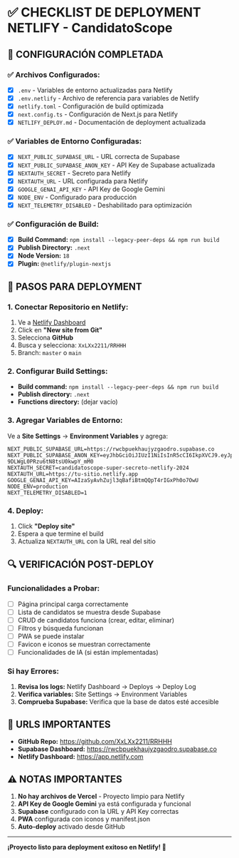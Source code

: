 # ✅ CHECKLIST DE DEPLOYMENT NETLIFY - CandidatoScope

## 🔧 **CONFIGURACIÓN COMPLETADA**

### ✅ **Archivos Configurados:**
- [x] `.env` - Variables de entorno actualizadas para Netlify
- [x] `.env.netlify` - Archivo de referencia para variables de Netlify
- [x] `netlify.toml` - Configuración de build optimizada
- [x] `next.config.ts` - Configuración de Next.js para Netlify
- [x] `NETLIFY_DEPLOY.md` - Documentación de deployment actualizada

### ✅ **Variables de Entorno Configuradas:**
- [x] `NEXT_PUBLIC_SUPABASE_URL` - URL correcta de Supabase
- [x] `NEXT_PUBLIC_SUPABASE_ANON_KEY` - API Key de Supabase actualizada
- [x] `NEXTAUTH_SECRET` - Secreto para Netlify
- [x] `NEXTAUTH_URL` - URL configurada para Netlify
- [x] `GOOGLE_GENAI_API_KEY` - API Key de Google Gemini
- [x] `NODE_ENV` - Configurado para producción
- [x] `NEXT_TELEMETRY_DISABLED` - Deshabilitado para optimización

### ✅ **Configuración de Build:**
- [x] **Build Command:** `npm install --legacy-peer-deps && npm run build`
- [x] **Publish Directory:** `.next`
- [x] **Node Version:** `18`
- [x] **Plugin:** `@netlify/plugin-nextjs`

## 🚀 **PASOS PARA DEPLOYMENT**

### **1. Conectar Repositorio en Netlify:**
1. Ve a [Netlify Dashboard](https://app.netlify.com)
2. Click en **"New site from Git"**
3. Selecciona **GitHub**
4. Busca y selecciona: `XxLXx2211/RRHHH`
5. Branch: `master` o `main`

### **2. Configurar Build Settings:**
- **Build command:** `npm install --legacy-peer-deps && npm run build`
- **Publish directory:** `.next`
- **Functions directory:** (dejar vacío)

### **3. Agregar Variables de Entorno:**
Ve a **Site Settings** → **Environment Variables** y agrega:

```
NEXT_PUBLIC_SUPABASE_URL=https://rwcbpuekhaujyzgaodro.supabase.co
NEXT_PUBLIC_SUPABASE_ANON_KEY=eyJhbGciOiJIUzI1NiIsInR5cCI6IkpXVCJ9.eyJpc3MiOiJzdXBhYmFzZSIsInJlZiI6InJ3Y2JwdWVraGF1anl6Z2FvZHJvIiwicm9sZSI6ImFub24iLCJpYXQiOjE3NDg5MTgwNzUsImV4cCI6MjA2NDQ5NDA3NX0.uJ5H0RyZ2NUDziv-9DLWgL0PRzu6tN8tsU0kwpY_mM0
NEXTAUTH_SECRET=candidatoscope-super-secreto-netlify-2024
NEXTAUTH_URL=https://tu-sitio.netlify.app
GOOGLE_GENAI_API_KEY=AIzaSyAvhZujl3qBafiBtmQQpT4rIGxPh0o7OwU
NODE_ENV=production
NEXT_TELEMETRY_DISABLED=1
```

### **4. Deploy:**
1. Click **"Deploy site"**
2. Espera a que termine el build
3. Actualiza `NEXTAUTH_URL` con la URL real del sitio

## 🔍 **VERIFICACIÓN POST-DEPLOY**

### **Funcionalidades a Probar:**
- [ ] Página principal carga correctamente
- [ ] Lista de candidatos se muestra desde Supabase
- [ ] CRUD de candidatos funciona (crear, editar, eliminar)
- [ ] Filtros y búsqueda funcionan
- [ ] PWA se puede instalar
- [ ] Favicon e iconos se muestran correctamente
- [ ] Funcionalidades de IA (si están implementadas)

### **Si hay Errores:**
1. **Revisa los logs:** Netlify Dashboard → Deploys → Deploy Log
2. **Verifica variables:** Site Settings → Environment Variables
3. **Comprueba Supabase:** Verifica que la base de datos esté accesible

## 🎯 **URLS IMPORTANTES**

- **GitHub Repo:** https://github.com/XxLXx2211/RRHHH
- **Supabase Dashboard:** https://rwcbpuekhaujyzgaodro.supabase.co
- **Netlify Dashboard:** https://app.netlify.com

## ⚠️ **NOTAS IMPORTANTES**

1. **No hay archivos de Vercel** - Proyecto limpio para Netlify
2. **API Key de Google Gemini** ya está configurada y funcional
3. **Supabase** configurado con la URL y API Key correctas
4. **PWA** configurada con iconos y manifest.json
5. **Auto-deploy** activado desde GitHub

---

**¡Proyecto listo para deployment exitoso en Netlify! 🚀**
